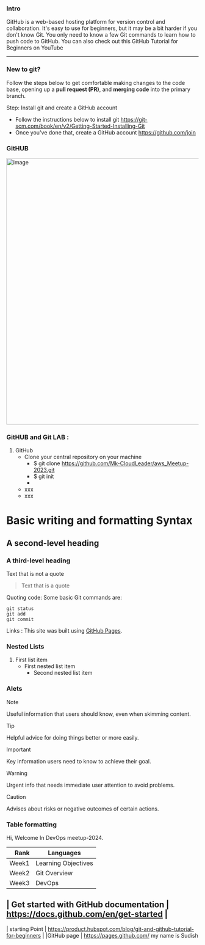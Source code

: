 ### Intro 
GitHub is a web-based hosting platform for version control and collaboration. It's easy to use for beginners, but it may be a bit harder if you don't know Git. 
You only need to know a few Git commands to learn how to push code to GitHub. You can also check out this GitHub Tutorial for Beginners on YouTube

---------------------------------------------------------------
### New to git? 
Follow the steps below to get comfortable making changes to the code base, opening up a **pull request (PR)**, and **merging code** into the primary branch. 

 Step: Install git and create a GitHub account 
 
- Follow the instructions below to install git 
  https://git-scm.com/book/en/v2/Getting-Started-Installing-Git
- Once you've done that, create a GitHub account
  https://github.com/join

### GitHUB

<img width="697" alt="image" src="https://github.com/Mk-CloudLeader/aws_Meetup-2023/assets/66654978/d31e38de-40ff-42de-bb06-113ba23c3813">

### GitHUB and Git LAB :
1. GitHub
   -  Clone your central repository on your machine
      - $ git clone  https://github.com/Mk-CloudLeader/aws_Meetup-2023.git
      - $ git init
      - 
   -  xxx
   -  xxx

# Basic writing and formatting Syntax
## A second-level heading
### A third-level heading


Text that is not a quote
> Text that is a quote

Quoting code: Some basic Git commands are:
```
git status
git add
git commit
```

Links : This site was built using [GitHub Pages](https://pages.github.com/).

### Nested Lists 
1. First list item
   - First nested list item
     - Second nested list item
    
  ### Alets
> [!NOTE]
> Useful information that users should know, even when skimming content.

> [!TIP]
> Helpful advice for doing things better or more easily.

> [!IMPORTANT]
> Key information users need to know to achieve their goal.


> [!WARNING]
> Urgent info that needs immediate user attention to avoid problems.

> [!CAUTION]
> Advises about risks or negative outcomes of certain actions.
### Table formatting
Hi, Welcome In DevOps meetup-2024.

| Rank | Languages |
|-----:|-----------|
|     Week1| Learning Objectives|
|     Week2| Git Overview   |
|     Week3| DevOps   |

| Get started with GitHub documentation | https://docs.github.com/en/get-started | 
---
| starting Point | https://product.hubspot.com/blog/git-and-github-tutorial-for-beginners |
|GitHub page | https://pages.github.com/
my name is Sudish
 
